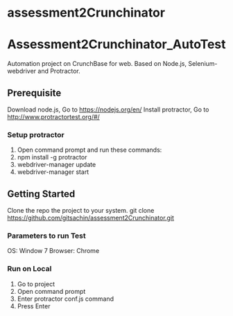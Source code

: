 # assessment2Crunchinator
# Assessment2Crunchinator_AutoTest

Automation project on CrunchBase for web. Based on Node.js, Selenium-webdriver and Protractor.

## Prerequisite
Download node.js, Go to https://nodejs.org/en/
Install protractor, Go to http://www.protractortest.org/#/ 

### Setup protractor
1. Open command prompt and run these commands:
2. npm install -g protractor
3. webdriver-manager update
4. webdriver-manager start

## Getting Started

Clone the repo the project to your system.
git clone https://github.com/gitsachin/assessment2Crunchinator.git


### Parameters to run Test

OS: Window 7
Browser: Chrome
 
### Run on Local
1. Go to project
2. Open command prompt
3. Enter protractor conf.js command 
4. Press Enter
